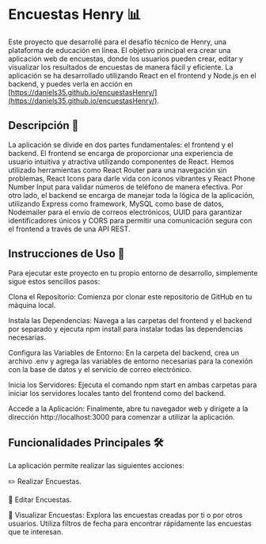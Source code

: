 # Encuestas Henry 📊

Este proyecto que desarrollé para el desafío técnico de Henry, una plataforma de educación en línea. El objetivo principal era crear una aplicación web de encuestas, donde los usuarios pueden crear, editar y visualizar los resultados de encuestas de manera fácil y eficiente. La aplicación se ha desarrollado utilizando React en el frontend y Node.js en el backend, y puedes verla en acción en [https://daniels35.github.io/encuestasHenry/](https://daniels35.github.io/encuestasHenry/).

## Descripción 🚀

La aplicación se divide en dos partes fundamentales: el frontend y el backend. El frontend se encarga de proporcionar una experiencia de usuario intuitiva y atractiva utilizando componentes de React. Hemos utilizado herramientas como React Router para una navegación sin problemas, React Icons para darle vida con iconos vibrantes y React Phone Number Input para validar números de teléfono de manera efectiva. Por otro lado, el backend se encarga de manejar toda la lógica de la aplicación, utilizando Express como framework, MySQL como base de datos, Nodemailer para el envío de correos electrónicos, UUID para garantizar identificadores únicos y CORS para permitir una comunicación segura con el frontend a través de una API REST.

## Instrucciones de Uso 📝

Para ejecutar este proyecto en tu propio entorno de desarrollo, simplemente sigue estos sencillos pasos:

Clona el Repositorio: Comienza por clonar este repositorio de GitHub en tu máquina local.

Instala las Dependencias: Navega a las carpetas del frontend y el backend por separado y ejecuta npm install para instalar todas las dependencias necesarias.

Configura las Variables de Entorno: En la carpeta del backend, crea un archivo .env y agrega las variables de entorno necesarias para la conexión con la base de datos y el servicio de correo electrónico.

Inicia los Servidores: Ejecuta el comando npm start en ambas carpetas para iniciar los servidores locales tanto del frontend como del backend.

Accede a la Aplicación: Finalmente, abre tu navegador web y dirígete a la dirección http://localhost:3000 para comenzar a utilizar la aplicación.

## Funcionalidades Principales 🛠️

La aplicación permite realizar las siguientes acciones:

✏️ Realizar Encuestas.

📝 Editar Encuestas.

👀 Visualizar Encuestas: Explora las encuestas creadas por ti o por otros usuarios. Utiliza filtros de fecha para encontrar rápidamente las encuestas que te interesan.
